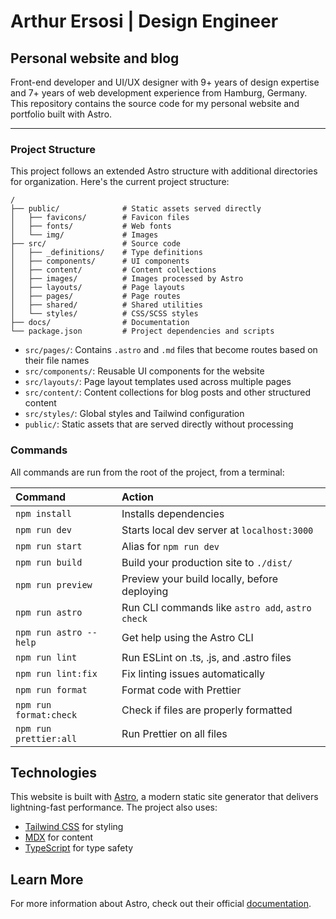 # Arthur Ersosi | Design Engineer

## Personal website and blog

Front-end developer and UI/UX designer with 9+ years of design expertise and 7+ years of web development experience from
Hamburg, Germany. This repository contains the source code for my personal website and portfolio built with Astro.

---

### Project Structure

This project follows an extended Astro structure with additional directories for organization.
Here's the current project structure:

```
/
├── public/              # Static assets served directly
│   ├── favicons/        # Favicon files
│   ├── fonts/           # Web fonts
│   └── img/             # Images
├── src/                 # Source code
│   ├── _definitions/    # Type definitions
│   ├── components/      # UI components
│   ├── content/         # Content collections
│   ├── images/          # Images processed by Astro
│   ├── layouts/         # Page layouts
│   ├── pages/           # Page routes
│   ├── shared/          # Shared utilities
│   └── styles/          # CSS/SCSS styles
├── docs/                # Documentation
└── package.json         # Project dependencies and scripts
```

- `src/pages/`: Contains `.astro` and `.md` files that become routes based on their file names
- `src/components/`: Reusable UI components for the website
- `src/layouts/`: Page layout templates used across multiple pages
- `src/content/`: Content collections for blog posts and other structured content
- `src/styles/`: Global styles and Tailwind configuration
- `public/`: Static assets that are served directly without processing

### Commands

All commands are run from the root of the project, from a terminal:

| Command                | Action                                           |
|:-----------------------|:-------------------------------------------------|
| `npm install`          | Installs dependencies                            |
| `npm run dev`          | Starts local dev server at `localhost:3000`      |
| `npm run start`        | Alias for `npm run dev`                          |
| `npm run build`        | Build your production site to `./dist/`          |
| `npm run preview`      | Preview your build locally, before deploying     |
| `npm run astro`        | Run CLI commands like `astro add`, `astro check` |
| `npm run astro --help` | Get help using the Astro CLI                     |
| `npm run lint`         | Run ESLint on .ts, .js, and .astro files         |
| `npm run lint:fix`     | Fix linting issues automatically                 |
| `npm run format`       | Format code with Prettier                        |
| `npm run format:check` | Check if files are properly formatted            |
| `npm run prettier:all` | Run Prettier on all files                        |

## Technologies

This website is built with [Astro](https://astro.build), a modern static site generator that delivers lightning-fast
performance. The project also uses:

- [Tailwind CSS](https://tailwindcss.com) for styling
- [MDX](https://mdxjs.com) for content
- [TypeScript](https://www.typescriptlang.org) for type safety

## Learn More

For more information about Astro, check out their official [documentation](https://docs.astro.build).

